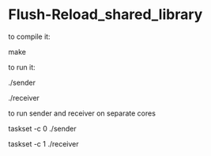# Flush-Reload_shared_library

to compile it:

make

to run it:

./sender

./receiver

to run sender and receiver on separate cores

taskset -c 0 ./sender

taskset -c 1 ./receiver
